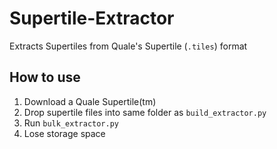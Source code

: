 # Supertile-Extractor
Extracts Supertiles from Quale's Supertile (`.tiles`) format

## How to use
1. Download a Quale Supertile(tm)
2. Drop supertile files into same folder as `build_extractor.py`
3. Run `bulk_extractor.py`
4. Lose storage space